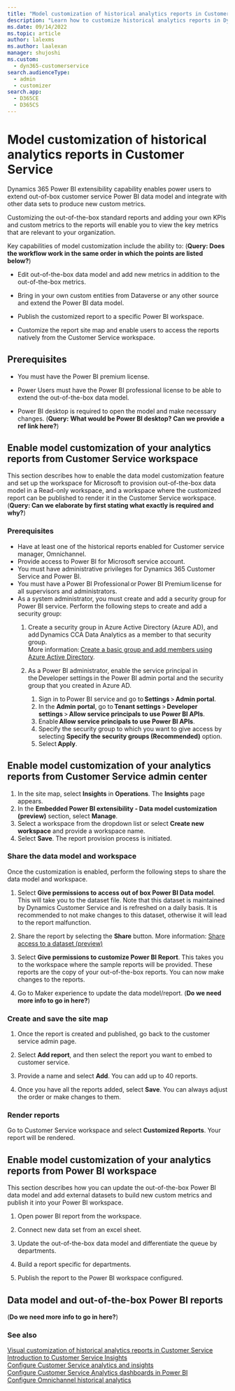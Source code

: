 ```yaml
---
title: "Model customization of historical analytics reports in Customer Service | MicrosoftDocs"
description: "Learn how to customize historical analytics reports in Dynamics 365 Customer Service using the Power BI embedded editing experience."
ms.date: 09/14/2022
ms.topic: article
author: lalexms
ms.author: laalexan
manager: shujoshi
ms.custom: 
  - dyn365-customerservice
search.audienceType: 
  - admin
  - customizer
search.app: 
  - D365CE
  - D365CS
---
```


# Model customization of historical analytics reports in Customer Service

Dynamics 365 Power BI extensibility capability enables power users to extend out-of-box customer service Power BI data model and integrate with other data sets to produce new custom metrics.

Customizing the out-of-the-box standard reports and adding your own KPIs and custom metrics to the reports will enable you to view the key metrics that are relevant to your organization.

Key capabilities of model customization include the ability to: (**Query: Does the workflow work in the same order in which the points are listed below?**)

- Edit out-of-the-box data model and add new metrics in addition to the out-of-the-box metrics.

- Bring in your own custom entities from Dataverse or any other source and extend the Power BI data model.

- Publish the customized report to a specific Power BI workspace.

- Customize the report site map and enable users to access the reports natively from the Customer Service workspace.

## Prerequisites

- You must have the Power BI premium license.

- Power Users must have the Power BI professional license to be able to extend the out-of-the-box data model.

- Power BI desktop is required to open the model and make necessary changes. 
(**Query:** **What would be Power BI desktop? Can we provide a ref link here?**)

## Enable model customization of your analytics reports from Customer Service workspace

This section describes how to enable the data model customization feature and set up the workspace for Microsoft to provision out-of-the-box data model in a Read-only workspace, and a workspace where the customized report can be published to render it in the Customer Service workspace. (**Query: Can we elaborate by first stating what exactly is required and why?**)

### Prerequisites

- Have at least one of the historical reports enabled for Customer service manager, Omnichannel.
- Provide access to Power BI for Microsoft service account.
- You must have administrative privileges for Dynamics 365 Customer Service and Power BI.
- You must have a Power BI Professional or Power BI Premium license for all supervisors and administrators.
- As a system administrator, you must create and add a security group for Power BI service. Perform the following steps to create and add a security group: 
  1. Create a security group in Azure Active Directory (Azure AD), and add Dynamics CCA Data Analytics as a member to that security group.  
More information: [Create a basic group and add members using Azure Active Directory](/azure/active-directory/fundamentals/how-to-manage-groups).
  2. As a Power BI administrator, enable the service principal in the Developer settings in the Power BI admin portal and the security group that you created in Azure AD.

     1. Sign in to Power BI service and go to **Settings** > **Admin portal**.
     2. In the **Admin portal**, go to **Tenant settings** > **Developer settings** > **Allow service principals to use Power BI APIs**.
     3. Enable **Allow service principals to use Power BI APIs**.
     1. Specify the security group to which you want to give access by selecting **Specify the security groups (Recommended)** option.
     1. Select **Apply**.

## Enable model customization of your analytics reports from Customer Service admin center

1. In the site map, select **Insights** in **Operations**. The **Insights** page appears.
2. In the **Embedded Power BI extensibility - Data model customization (preview)** section, select **Manage**.
3. Select a workspace from the dropdown list or select **Create new workspace** and provide a workspace name.
3. Select **Save**. The report provision process is initiated.

### Share the data model and workspace

Once the customization is enabled, perform the following steps to share the data model and workspace.

1. Select **Give permissions to access out of box Power BI Data model**. 
This will take you to the dataset file. Note that this dataset is maintained by Dynamics Customer Service and is refreshed on a daily basis. It is recommended to not make changes to this dataset, otherwise it will lead to the report malfunction.

2. Share the report by selecting the **Share** button. More information: [Share access to a dataset (preview)](/power-bi/connect-data/service-datasets-share)

3. Select **Give permissions to customize Power BI Report**. This takes you to the workspace where the sample reports will be provided. These reports are the copy of your out-of-the-box reports. You can now make changes to the reports.

4. Go to Maker experience to update the data model/report.
(**Do we need more info to go in here?**)

### Create and save the site map

1. Once the report is created and published, go back to the customer service admin page.
1. Select **Add report**, and then select the report you want to embed to customer service.
1. Provide a name and select **Add**. You can add up to 40 reports.

2. Once you have all the reports added, select **Save**. You can always adjust the order or make changes to them.

### Render reports

Go to Customer Service workspace and select **Customized Reports**. Your report will be rendered.

## Enable model customization of your analytics reports from Power BI workspace

This section describes how you can update the out-of-the-box Power BI data model and add external datasets to build new custom metrics and publish it into your Power BI workspace.  

1. Open power BI report from the workspace.

2. Connect new data set from an excel sheet.

3. Update the out-of-the-box data model and differentiate the queue by departments.

4. Build a report specific for departments.

5. Publish the report to the Power BI workspace configured.

## Data model and out-of-the-box Power BI reports

(**Do we need more info to go in here?**)

### See also

[Visual customization of historical analytics reports in Customer Service](customize-reports.md#visual-customization-of-historical-analytics-reports-in-customer-service)
[Introduction to Customer Service Insights](introduction-customer-service-analytics.md) <br>
[Configure Customer Service analytics and insights](configure-customer-service-analytics-insights-csh.md) <br>
[Configure Customer Service Analytics dashboards in Power BI](configure-customer-service-analytics-dashboard.md) <br>
[Configure Omnichannel historical analytics](oc-historical-analytics-reports.md)
